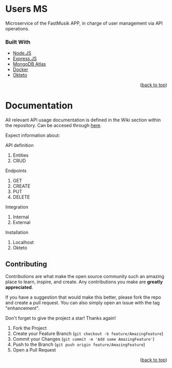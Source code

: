 # Users MS
Microservice of the FastMusik APP, in charge of user management via API operations.

### Built With

* [Node.JS](https://nodejs.org/)
* [Express.JS](https://expressjs.com/)
* [MongoDB Atlas](https://www.mongodb.com/atlas/database)
* [Docker](https://www.docker.com/)
* [Okteto](https://www.okteto.com/)

<p align="right">(<a href="#top">back to top</a>)</p>

# Documentation
All relevant API usage documentation is defined in the Wiki section within the repository. Can be accesed through [here](https://github.com/fisg4/ms-users/wiki).

Expect information about:

API definition
1. Entities
2. CRUD

Endpoints
1. GET
2. CREATE
4. PUT
5. DELETE

Integration 
1. Internal
2. External

Installation
1. Localhost
2. Okteto

<!-- CONTRIBUTING -->
## Contributing

Contributions are what make the open source community such an amazing place to learn, inspire, and create. Any contributions you make are **greatly appreciated**.

If you have a suggestion that would make this better, please fork the repo and create a pull request. You can also simply open an issue with the tag "enhancement".

Don't forget to give the project a star! Thanks again!

1. Fork the Project
2. Create your Feature Branch (`git checkout -b feature/AmazingFeature`)
3. Commit your Changes (`git commit -m 'Add some AmazingFeature'`)
4. Push to the Branch (`git push origin feature/AmazingFeature`)
5. Open a Pull Request

<p align="right">(<a href="#top">back to top</a>)</p>
